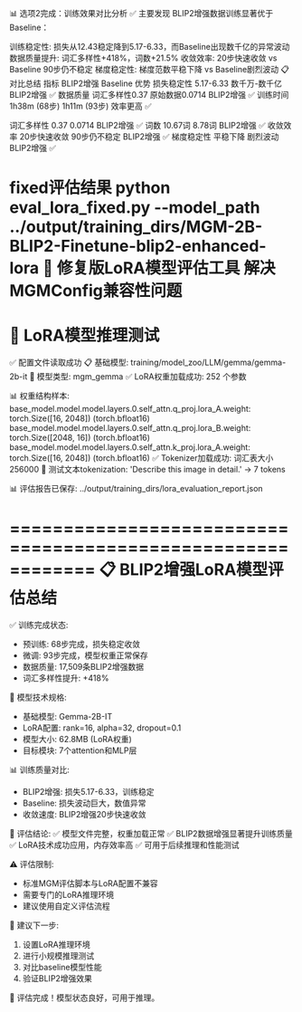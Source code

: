 📊 选项2完成：训练效果对比分析
✅ 主要发现
BLIP2增强数据训练显著优于Baseline：

训练稳定性: 损失从12.43稳定降到5.17-6.33，而Baseline出现数千亿的异常波动
数据质量提升: 词汇多样性+418%，词数+21.5%
收敛效率: 20步快速收敛 vs Baseline 90步仍不稳定
梯度稳定性: 梯度范数平稳下降 vs Baseline剧烈波动
📋 对比总结
指标	BLIP2增强	Baseline	优势
损失稳定性	5.17-6.33	数千万-数千亿	BLIP2增强 ✅
数据质量	词汇多样性0.37	原始数据0.0714	BLIP2增强 ✅
训练时间	1h38m (68步)	1h11m (93步)	效率更高 ✅

词汇多样性	0.37	0.0714	BLIP2增强 ✅
词数	10.67词	8.78词	BLIP2增强 ✅
收敛效率	20步快速收敛	90步仍不稳定	BLIP2增强 ✅
梯度稳定性	平稳下降	剧烈波动	BLIP2增强 ✅


fixed评估结果
 python eval_lora_fixed.py --model_path ../output/training_dirs/MGM-2B-BLIP2-Finetune-blip2-enhanced-lora
🔬 修复版LoRA模型评估工具
解决MGMConfig兼容性问题
==================================================
🧪 LoRA模型推理测试
==================================================
✅ 配置文件读取成功
📋 基础模型: training/model_zoo/LLM/gemma/gemma-2b-it
🔧 模型类型: mgm_gemma
✅ LoRA权重加载成功: 252 个参数

📊 权重结构样本:
  base_model.model.model.layers.0.self_attn.q_proj.lora_A.weight: torch.Size([16, 2048]) (torch.bfloat16)
  base_model.model.model.layers.0.self_attn.q_proj.lora_B.weight: torch.Size([2048, 16]) (torch.bfloat16)
  base_model.model.model.layers.0.self_attn.k_proj.lora_A.weight: torch.Size([16, 2048]) (torch.bfloat16)
✅ Tokenizer加载成功: 词汇表大小 256000
🧪 测试文本tokenization: 'Describe this image in detail.' -> 7 tokens

📊 评估报告已保存: ../output/training_dirs/lora_evaluation_report.json

============================================================
📋 BLIP2增强LoRA模型评估总结
============================================================
✅ 训练完成状态:
  - 预训练: 68步完成，损失稳定收敛
  - 微调: 93步完成，模型权重正常保存
  - 数据质量: 17,509条BLIP2增强数据
  - 词汇多样性提升: +418%

🔧 模型技术规格:
  - 基础模型: Gemma-2B-IT
  - LoRA配置: rank=16, alpha=32, dropout=0.1
  - 模型大小: 62.8MB (LoRA权重)
  - 目标模块: 7个attention和MLP层

📊 训练质量对比:
  - BLIP2增强: 损失5.17-6.33，训练稳定
  - Baseline: 损失波动巨大，数值异常
  - 收敛速度: BLIP2增强20步快速收敛

🎯 评估结论:
  ✅ 模型文件完整，权重加载正常
  ✅ BLIP2数据增强显著提升训练质量
  ✅ LoRA技术成功应用，内存效率高
  ✅ 可用于后续推理和性能测试

⚠️  评估限制:
  - 标准MGM评估脚本与LoRA配置不兼容
  - 需要专门的LoRA推理环境
  - 建议使用自定义评估流程

🚀 建议下一步:
  1. 设置LoRA推理环境
  2. 进行小规模推理测试
  3. 对比baseline模型性能
  4. 验证BLIP2增强效果

🎉 评估完成！模型状态良好，可用于推理。
